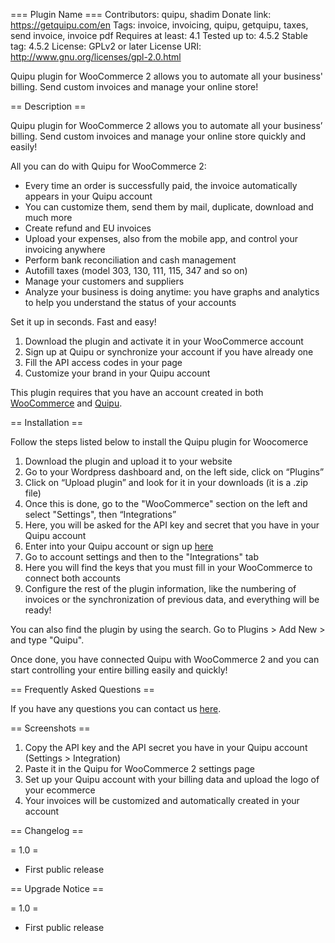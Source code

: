 === Plugin Name ===
Contributors: quipu, shadim
Donate link: https://getquipu.com/en
Tags: invoice, invoicing, quipu, getquipu, taxes, send invoice, invoice pdf
Requires at least: 4.1
Tested up to: 4.5.2
Stable tag: 4.5.2
License: GPLv2 or later
License URI: http://www.gnu.org/licenses/gpl-2.0.html

Quipu plugin for WooCommerce 2 allows you to automate all your business' billing. Send custom invoices and manage your online store!

== Description ==

Quipu plugin for WooCommerce 2 allows you to automate all your business’ billing. Send custom invoices and manage your online store quickly and easily!

All you can do with Quipu for WooCommerce 2:

* Every time an order is successfully paid, the invoice automatically appears in your Quipu account
* You can customize them, send them by mail, duplicate, download and much more
* Create refund and EU invoices
* Upload your expenses, also from the mobile app, and control your invoicing anywhere
* Perform bank reconciliation and cash management
* Autofill taxes (model 303, 130, 111, 115, 347 and so on)
* Manage your customers and suppliers
* Analyze your business is doing anytime: you have graphs and analytics to help you understand the status of your accounts

Set it up in seconds. Fast and easy!

1. Download the plugin and activate it in your WooCommerce account
2. Sign up at Quipu or synchronize your account if you have already one
3. Fill the API access codes in your page
4. Customize your brand in your Quipu account

This plugin requires that you have an account created in both [WooCommerce](https://www.woothemes.com/woocommerce/) and [Quipu](https://getquipu.com/en).

== Installation ==

Follow the steps listed below to install the Quipu plugin for Woocomerce

1. Download the plugin and upload it to your website
2. Go to your Wordpress dashboard and, on the left side, click on “Plugins”
3. Click on “Upload plugin” and look for it in your downloads (it is a .zip file)
4. Once this is done, go to the "WooCommerce" section on the left and select "Settings", then “Integrations”
5. Here, you will be asked for the API key and secret that you have in your Quipu account
6. Enter into your Quipu account or sign up [here](https://getquipu.com/en/freelances/signup)
7. Go to account settings and then to the "Integrations" tab
8. Here you will find the keys that you must fill in your WooCommerce to connect both accounts
9. Configure the rest of the plugin information, like the numbering of invoices or the synchronization of previous data, and everything will be ready!

You can also find the plugin by using the search. Go to Plugins > Add New > and type "Quipu".

Once done, you have connected Quipu with WooCommerce 2 and you can start controlling your entire billing easily and quickly!

== Frequently Asked Questions ==

If you have any questions you can contact us [here](https://getquipu.com/en/contact).

== Screenshots ==

1. Copy the API key and the API secret you have in your Quipu account (Settings > Integration)
2. Paste it in the Quipu for WooCommerce 2 settings page
3. Set up your Quipu account with your billing data and upload the logo of your ecommerce
4. Your invoices will be customized and automatically created in your account

== Changelog ==

= 1.0 =
* First public release

== Upgrade Notice ==

= 1.0 =
* First public release
